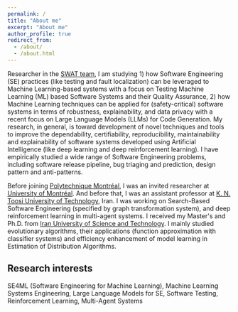 ```yaml
---
permalink: /
title: "About me"
excerpt: "About me"
author_profile: true
redirect_from: 
  - /about/
  - /about.html
---
```


Researcher in the [SWAT team](http://www.khomh.net/), I am studying 1) how Software Engineering (SE) practices (like testing and fault localization) can be leveraged to Machine Learning-based systems with a focus on Testing Machine Learning (ML) based Software Systems and their Quality Assurance, 2) how Machine Learning techniques can be applied for (safety-critical) software systems in terms of robustness, explainability, and data privacy with a recent focus on Large Language Models (LLMs) for Code Generation. My research, in general, is toward development of novel techniques and tools to improve the dependability, certifiability, reproducibility, maintainability and explainability of software systems developed using Artificial Intelligence (like deep learning and deep reinforcement learning). I have empirically studied a wide range of Software Engineering problems, including software release pipeline, bug triaging and prediction, design pattern and anti-patterns.

Before joining [Polytechnique Montréal](https://www.polymtl.ca/), I was an invited researcher at [University of Montréal](https://www.umontreal.ca/en/). And before that, I was an assistant professor at [K. N. Toosi University of Technology](https://kntu.ac.ir/page-Index/FA/0), Iran. I was working on Search-Based Software Engineering (specified by graph transformation system), and deep reinforcement learning in multi-agent systems. I received my Master's and Ph.D. from [Iran University of Science and Technology](http://www.iust.ac.ir/en). I mainly studied evolutionary algorithms, their applications (function approximation with classifier systems) and efficiency enhancement of model learning in Estimation of Distribution Algorithms.

Research interests
------
SE4ML (Software Engineering for Machine Learning), Machine Learning Systems Engineering, Large Language Models for SE, Software Testing, Reinforcement Learning, Multi-Agent Systems
